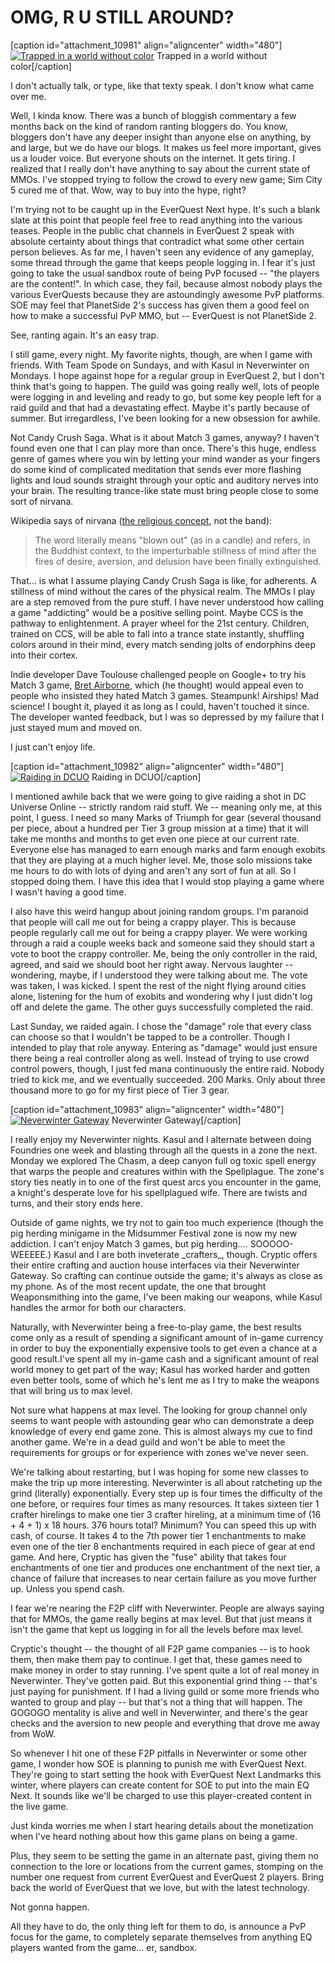 # OMG, R U STILL AROUND?

[caption id="attachment\_10981" align="aligncenter" width="480"][![Trapped in a world without color](../uploads/2013/09/GameClient-2013-09-02-20-38-42-058-480x384.jpg)](../uploads/2013/09/GameClient-2013-09-02-20-38-42-058.jpg) Trapped in a world without color[/caption]

I don't actually talk, or type, like that texty speak. I don't know what came over me.

Well, I kinda know. There was a bunch of bloggish commentary a few months back on the kind of random ranting bloggers do. You know, bloggers don't have any deeper insight than anyone else on anything, by and large, but we do have our blogs. It makes us feel more important, gives us a louder voice. But everyone shouts on the internet. It gets tiring. I realized that I really don't have anything to say about the current state of MMOs. I've stopped trying to follow the crowd to every new game; Sim City 5 cured me of that. Wow, way to buy into the hype, right?

I'm trying not to be caught up in the EverQuest Next hype. It's such a blank slate at this point that people feel free to read anything into the various teases. People in the public chat channels in EverQuest 2 speak with absolute certainty about things that contradict what some other certain person believes. As far me, I haven't seen any evidence of any gameplay, some thread through the game that keeps people logging in. I fear it's just going to take the usual sandbox route of being PvP focused -- "the players are the content!". In which case, they fail, because almost nobody plays the various EverQuests because they are astoundingly awesome PvP platforms. SOE may feel that PlanetSide 2's success has given them a good feel on how to make a successful PvP MMO, but -- EverQuest is not PlanetSide 2.

See, ranting again. It's an easy trap.

I still game, every night. My favorite nights, though, are when I game with friends. With Team Spode on Sundays, and with Kasul in Neverwinter on Mondays. I hope against hope for a regular group in EverQuest 2, but I don't think that's going to happen. The guild was going really well, lots of people were logging in and leveling and ready to go, but some key people left for a raid guild and that had a devastating effect. Maybe it's partly because of summer. But irregardless, I've been looking for a new obsession for awhile.

Not Candy Crush Saga. What is it about Match 3 games, anyway? I haven't found even one that I can play more than once. There's this huge, endless genre of games where you win by letting your mind wander as your fingers do some kind of complicated meditation that sends ever more flashing lights and loud sounds straight through your optic and auditory nerves into your brain. The resulting trance-like state must bring people close to some sort of nirvana.

Wikipedia says of nirvana ([the religious concept](http://en.wikipedia.org/wiki/Nirvana), not the band):


> The word literally means "blown out" (as in a candle) and refers, in the Buddhist context, to the imperturbable stillness of mind after the fires of desire, aversion, and delusion have been finally extinguished.



That... is what I assume playing Candy Crush Saga is like, for adherents. A stillness of mind without the cares of the physical realm. The MMOs I play are a step removed from the pure stuff. I have never understood how calling a game "addicting" would be a positive selling point. Maybe CCS is the pathway to enlightenment. A prayer wheel for the 21st century. Children, trained on CCS, will be able to fall into a trance state instantly, shuffling colors around in their mind, every match sending jolts of endorphins deep into their cortex. 

Indie developer Dave Toulouse challenged people on Google+ to try his Match 3 game, [Bret Airborne](http://www.machine22.com/bretairborne/), which (he thought) would appeal even to people who insisted they hated Match 3 games. Steampunk! Airships! Mad science! I bought it, played it as long as I could, haven't touched it since. The developer wanted feedback, but I was so depressed by my failure that I just stayed mum and moved on.

I just can't enjoy life.

[caption id="attachment\_10982" align="aligncenter" width="480"][![Raiding in DCUO](../uploads/2013/09/DCGame-2013-09-08-23-11-57-62-480x384.jpg)](../uploads/2013/09/DCGame-2013-09-08-23-11-57-62.jpg) Raiding in DCUO[/caption]

I mentioned awhile back that we were going to give raiding a shot in DC Universe Online -- strictly random raid stuff. We -- meaning only me, at this point, I guess. I need so many Marks of Triumph for gear (several thousand per piece, about a hundred per Tier 3 group mission at a time) that it will take me months and months to get even one piece at our current rate. Everyone else has managed to earn enough marks and farm enough exobits that they are playing at a much higher level. Me, those solo missions take me hours to do with lots of dying and aren't any sort of fun at all. So I stopped doing them. I have this idea that I would stop playing a game where I wasn't having a good time.

I also have this weird hangup about joining random groups. I'm paranoid that people will call me out for being a crappy player. This is because people regularly call me out for being a crappy player. We were working through a raid a couple weeks back and someone said they should start a vote to boot the crappy controller. Me, being the only controller in the raid, agreed, and said we should boot her right away. Nervous laughter -- wondering, maybe, if I understood they were talking about me. The vote was taken, I was kicked. I spent the rest of the night flying around cities alone, listening for the hum of exobits and wondering why I just didn't log off and delete the game. The other guys successfully completed the raid.

Last Sunday, we raided again. I chose the "damage" role that every class can choose so that I wouldn't be tapped to be a controller. Though I intended to play that role anyway. Entering as "damage" would just ensure there being a real controller along as well. Instead of trying to use crowd control powers, though, I just fed mana continuously the entire raid. Nobody tried to kick me, and we eventually succeeded. 200 Marks. Only about three thousand more to go for my first piece of Tier 3 gear.

[caption id="attachment\_10983" align="aligncenter" width="480"][![Neverwinter Gateway](../uploads/2013/09/Fullscreen-capture-9102013-115106-PM-480x429.jpg)](../uploads/2013/09/Fullscreen-capture-9102013-115106-PM.jpg) Neverwinter Gateway[/caption]

I really enjoy my Neverwinter nights. Kasul and I alternate between doing Foundries one week and blasting through all the quests in a zone the next. Monday we explored The Chasm, a deep canyon full og toxic spell energy that warps the people and creatures within with the Spellplague. The zone's story ties neatly in to one of the first quest arcs you encounter in the game, a knight's desperate love for his spellplagued wife. There are twists and turns, and their story ends here.

Outside of game nights, we try not to gain too much experience (though the pig herding minigame in the Midsummer Festival zone is now my new addiction. I can't enjoy Match 3 games, but pig herding.... SOOOOO-WEEEEE.) Kasul and I are both inveterate \_crafters\_, though. Cryptic offers their entire crafting and auction house interfaces via their Neverwinter Gateway. So crafting can continue outside the game; it's always as close as my phone. As of the most recent update, the one that brought Weaponsmithing into the game, I've been making our weapons, while Kasul handles the armor for both our characters.

Naturally, with Neverwinter being a free-to-play game, the best results come only as a result of spending a significant amount of in-game currency in order to buy the exponentially expensive tools to get even a chance at a good result.I've spent all my in-game cash and a significant amount of real world money to get part of the way; Kasul has worked harder and gotten even better tools, some of which he's lent me as I try to make the weapons that will bring us to max level.

Not sure what happens at max level. The looking for group channel only seems to want people with astounding gear who can demonstrate a deep knowledge of every end game zone. This is almost always my cue to find another game. We're in a dead guild and won't be able to meet the requirements for groups or for experience with zones we've never seen.

We're talking about restarting, but I was hoping for some new classes to make the trip up more interesting. Neverwinter is all about ratcheting up the grind (literally) exponentially. Every step up is four times the difficulty of the one before, or requires four times as many resources. It takes sixteen tier 1 crafter hirelings to make one tier 3 crafter hireling, at a minimum time of (16 + 4 + 1) x 18 hours. 376 hours total? Minimum? You can speed this up with cash, of course. It takes 4 to the 7th power tier 1 enchantments to make even one of the tier 8 enchantments required in each piece of gear at end game. And here, Cryptic has given the "fuse" ability that takes four enchantments of one tier and produces one enchantment of the next tier, a chance of failure that increases to near certain failure as you move further up. Unless you spend cash.

I fear we're nearing the F2P cliff with Neverwinter. People are always saying that for MMOs, the game really begins at max level. But that just means it isn't the game that kept us logging in for all the levels before max level.

Cryptic's thought -- the thought of all F2P game companies -- is to hook them, then make them pay to continue. I get that, these games need to make money in order to stay running. I've spent quite a lot of real money in Neverwinter. They've gotten paid. But this exponential grind thing -- that's just paying for punishment. If I had a living guild or some more friends who wanted to group and play -- but that's not a thing that will happen. The GOGOGO mentality is alive and well in Neverwinter, and there's the gear checks and the aversion to new people and everything that drove me away from WoW.

So whenever I hit one of these F2P pitfalls in Neverwinter or some other game, I wonder how SOE is planning to punish me with EverQuest Next. They're going to start setting the hook with EverQuest Next Landmarks this winter, where players can create content for SOE to put into the main EQ Next. It sounds like we'll be charged to use this player-created content in the live game.

Just kinda worries me when I start hearing details about the monetization when I've heard nothing about how this game plans on being a game.

Plus, they seem to be setting the game in an alternate past, giving them no connection to the lore or locations from the current games, stomping on the number one request from current EverQuest and EverQuest 2 players. Bring back the world of EverQuest that we love, but with the latest technology.

Not gonna happen.

All they have to do, the only thing left for them to do, is announce a PvP focus for the game, to completely separate themselves from anything EQ players wanted from the game... er, sandbox.

